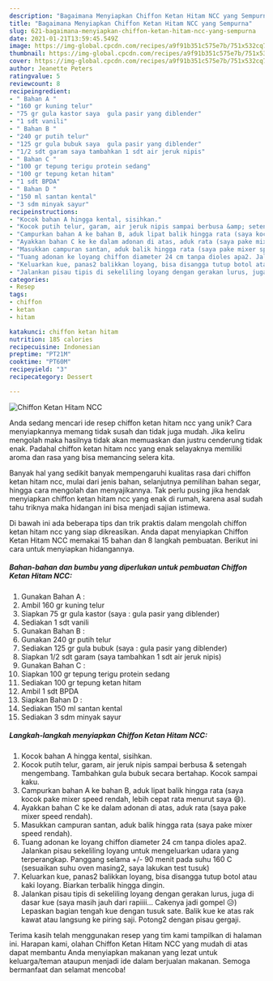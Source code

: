 ```yaml
---
description: "Bagaimana Menyiapkan Chiffon Ketan Hitam NCC yang Sempurna"
title: "Bagaimana Menyiapkan Chiffon Ketan Hitam NCC yang Sempurna"
slug: 621-bagaimana-menyiapkan-chiffon-ketan-hitam-ncc-yang-sempurna
date: 2021-01-21T13:59:45.549Z
image: https://img-global.cpcdn.com/recipes/a9f91b351c575e7b/751x532cq70/chiffon-ketan-hitam-ncc-foto-resep-utama.jpg
thumbnail: https://img-global.cpcdn.com/recipes/a9f91b351c575e7b/751x532cq70/chiffon-ketan-hitam-ncc-foto-resep-utama.jpg
cover: https://img-global.cpcdn.com/recipes/a9f91b351c575e7b/751x532cq70/chiffon-ketan-hitam-ncc-foto-resep-utama.jpg
author: Jeanette Peters
ratingvalue: 5
reviewcount: 8
recipeingredient:
- " Bahan A "
- "160 gr kuning telur"
- "75 gr gula kastor saya  gula pasir yang diblender"
- "1 sdt vanili"
- " Bahan B "
- "240 gr putih telur"
- "125 gr gula bubuk saya  gula pasir yang diblender"
- "1/2 sdt garam saya tambahkan 1 sdt air jeruk nipis"
- " Bahan C "
- "100 gr tepung terigu protein sedang"
- "100 gr tepung ketan hitam"
- "1 sdt BPDA"
- " Bahan D "
- "150 ml santan kental"
- "3 sdm minyak sayur"
recipeinstructions:
- "Kocok bahan A hingga kental, sisihkan."
- "Kocok putih telur, garam, air jeruk nipis sampai berbusa &amp; setengah mengembang. Tambahkan gula bubuk secara bertahap. Kocok sampai kaku."
- "Campurkan bahan A ke bahan B, aduk lipat balik hingga rata (saya kocok pake mixer speed rendah, lebih cepat rata menurut saya 😄)."
- "Ayakkan bahan C ke ke dalam adonan di atas, aduk rata (saya pake mixer speed rendah)."
- "Masukkan campuran santan, aduk balik hingga rata (saya pake mixer speed rendah)."
- "Tuang adonan ke loyang chiffon diameter 24 cm tanpa dioles apa2. Jalankan pisau sekeliling loyang untuk mengeluarkan udara yang terperangkap. Panggang selama +/- 90 menit pada suhu 160 C (sesuaikan suhu oven masing2, saya lakukan test tusuk)"
- "Keluarkan kue, panas2 balikkan loyang, bisa disangga tutup botol atau kaki loyang. Biarkan terbalik hingga dingin."
- "Jalankan pisau tipis di sekeliling loyang dengan gerakan lurus, juga di dasar kue (saya masih jauh dari rapiiii... Cakenya jadi gompel 😥) Lepaskan bagian tengah kue dengan tusuk sate. Balik kue ke atas rak kawat atau langsung ke piring saji. Potong2 dengan pisau gergaji."
categories:
- Resep
tags:
- chiffon
- ketan
- hitam

katakunci: chiffon ketan hitam 
nutrition: 185 calories
recipecuisine: Indonesian
preptime: "PT21M"
cooktime: "PT60M"
recipeyield: "3"
recipecategory: Dessert

---
```



![Chiffon Ketan Hitam NCC](https://img-global.cpcdn.com/recipes/a9f91b351c575e7b/751x532cq70/chiffon-ketan-hitam-ncc-foto-resep-utama.jpg)

Anda sedang mencari ide resep chiffon ketan hitam ncc yang unik? Cara menyiapkannya memang tidak susah dan tidak juga mudah. Jika keliru mengolah maka hasilnya tidak akan memuaskan dan justru cenderung tidak enak. Padahal chiffon ketan hitam ncc yang enak selayaknya memiliki aroma dan rasa yang bisa memancing selera kita.

Banyak hal yang sedikit banyak mempengaruhi kualitas rasa dari chiffon ketan hitam ncc, mulai dari jenis bahan, selanjutnya pemilihan bahan segar, hingga cara mengolah dan menyajikannya. Tak perlu pusing jika hendak menyiapkan chiffon ketan hitam ncc yang enak di rumah, karena asal sudah tahu triknya maka hidangan ini bisa menjadi sajian istimewa.




Di bawah ini ada beberapa tips dan trik praktis dalam mengolah chiffon ketan hitam ncc yang siap dikreasikan. Anda dapat menyiapkan Chiffon Ketan Hitam NCC memakai 15 bahan dan 8 langkah pembuatan. Berikut ini cara untuk menyiapkan hidangannya.

<!--inarticleads1-->

##### Bahan-bahan dan bumbu yang diperlukan untuk pembuatan Chiffon Ketan Hitam NCC:

1. Gunakan  Bahan A :
1. Ambil 160 gr kuning telur
1. Siapkan 75 gr gula kastor (saya : gula pasir yang diblender)
1. Sediakan 1 sdt vanili
1. Gunakan  Bahan B :
1. Gunakan 240 gr putih telur
1. Sediakan 125 gr gula bubuk (saya : gula pasir yang diblender)
1. Siapkan 1/2 sdt garam (saya tambahkan 1 sdt air jeruk nipis)
1. Gunakan  Bahan C :
1. Siapkan 100 gr tepung terigu protein sedang
1. Sediakan 100 gr tepung ketan hitam
1. Ambil 1 sdt BPDA
1. Siapkan  Bahan D :
1. Sediakan 150 ml santan kental
1. Sediakan 3 sdm minyak sayur




<!--inarticleads2-->

##### Langkah-langkah menyiapkan Chiffon Ketan Hitam NCC:

1. Kocok bahan A hingga kental, sisihkan.
1. Kocok putih telur, garam, air jeruk nipis sampai berbusa &amp; setengah mengembang. Tambahkan gula bubuk secara bertahap. Kocok sampai kaku.
1. Campurkan bahan A ke bahan B, aduk lipat balik hingga rata (saya kocok pake mixer speed rendah, lebih cepat rata menurut saya 😄).
1. Ayakkan bahan C ke ke dalam adonan di atas, aduk rata (saya pake mixer speed rendah).
1. Masukkan campuran santan, aduk balik hingga rata (saya pake mixer speed rendah).
1. Tuang adonan ke loyang chiffon diameter 24 cm tanpa dioles apa2. Jalankan pisau sekeliling loyang untuk mengeluarkan udara yang terperangkap. Panggang selama +/- 90 menit pada suhu 160 C (sesuaikan suhu oven masing2, saya lakukan test tusuk)
1. Keluarkan kue, panas2 balikkan loyang, bisa disangga tutup botol atau kaki loyang. Biarkan terbalik hingga dingin.
1. Jalankan pisau tipis di sekeliling loyang dengan gerakan lurus, juga di dasar kue (saya masih jauh dari rapiiii... Cakenya jadi gompel 😥) Lepaskan bagian tengah kue dengan tusuk sate. Balik kue ke atas rak kawat atau langsung ke piring saji. Potong2 dengan pisau gergaji.




Terima kasih telah menggunakan resep yang tim kami tampilkan di halaman ini. Harapan kami, olahan Chiffon Ketan Hitam NCC yang mudah di atas dapat membantu Anda menyiapkan makanan yang lezat untuk keluarga/teman ataupun menjadi ide dalam berjualan makanan. Semoga bermanfaat dan selamat mencoba!
